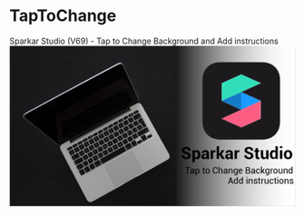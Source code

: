 # TapToChange
Sparkar Studio (V69) - Tap to Change Background and Add instructions
[![alt text](https://github.com/skikko/TapToChange/blob/master/taptochange.png)](https://www.youtube.com/watch?v=RhtnsgegE1A "title")
